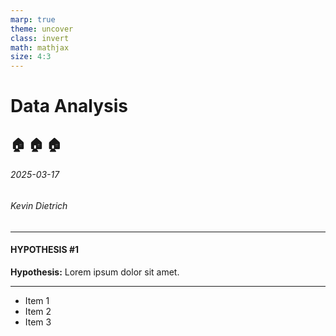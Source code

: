 ```yaml
---
marp: true
theme: uncover
class: invert
math: mathjax
size: 4:3
---
```


# Data Analysis
## 🏠 🏠 🏠
###### 2025-03-17
###### Kevin Dietrich


---

#### HYPOTHESIS #1

**Hypothesis:** Lorem ipsum dolor sit amet. 

---

- Item 1 <!-- .element: class="fragment" -->
- Item 2 <!-- .element: class="fragment" -->
- Item 3 <!-- .element: class="fragment" -->